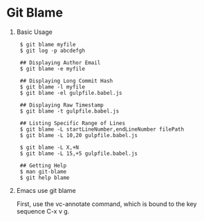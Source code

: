 Git Blame
=========

1. Basic Usage

        $ git blame myfile
        $ git log -p abcdefgh

        ## Displaying Author Email
        $ git blame -e myfile

        ## Displaying Long Commit Hash
        $ git blame -l myfile
        $ git blame -el gulpfile.babel.js

        ## Displaying Raw Timestamp
        $ git blame -t gulpfile.babel.js

        ## Listing Specific Range of Lines
        $ git blame -L startLineNumber,endLineNumber filePath
        $ git blame -L 10,20 gulpfile.babel.js

        $ git blame -L X,+N
        $ git blame -L 15,+5 gulpfile.babel.js

        ## Getting Help
        $ man git-blame
        $ git help blame

2. Emacs use git blame

    First, use the vc-annotate command, which is bound to the key sequence C-x v g.
    

